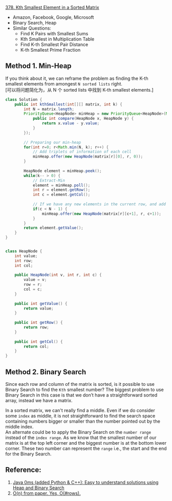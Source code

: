 [378. Kth Smallest Element in a Sorted Matrix](https://leetcode.com/problems/kth-smallest-element-in-a-sorted-matrix/)

* Amazon, Facebook, Google, Microsoft
* Binary Search, Heap
* Similar Questions:
    * Find K Pairs with Smallest Sums
    * Kth Smallest in Multiplication Table
    * Find K-th Smallest Pair Distance
    * K-th Smallest Prime Fraction
    
    
## Method 1. Min-Heap 
If you think about it, we can reframe the problem as finding the K-th smallest elements from amongest `N sorted lists` right.       
[可以将问题简化为，从 N 个 sorted lists 中找到 K-th smallest elements.]

```java
class Solution {
    public int kthSmallest(int[][] matrix, int k) {
        int N = matrix.length;
        PriorityQueue<HeapNode> minHeap = new PriorityQueue<HeapNode>(Math.min(N, k), new Comparator<HeapNode>() {
            public int compare(HeapNode x, HeapNode y) {
                return x.value - y.value;
            }
        });
        
        // Preparing our min-heap
        for(int r=0; r<Math.min(N, k); r++) {
            // Add triplets of information of each cell
            minHeap.offer(new HeapNode(matrix[r][0], r, 0));
        }
        
        HeapNode element = minHeap.peek();
        while(k-- > 0) {
            // Extract-Min
            element = minHeap.poll();
            int r = element.getRow();
            int c = element.getCol();
            
            // If we have any new elements in the current row, and add them
            if(c < N - 1) {
                minHeap.offer(new HeapNode(matrix[r][c+1], r, c+1));
            }
        }
        return element.getValue();
    }
}


class HeapNode {
    int value;
    int row;
    int col;
    
    public HeapNode(int v, int r, int c) {
        value = v;
        row = r;
        col = c;
    }
    
    public int getValue() {
        return value;
    }
    
    public int getRow() {
        return row;
    }
    
    public int getCol() {
        return col;
    }
}
```


## Method 2. Binary Search
Since each row and column of the matrix is sorted, is it possible to use Binary Search to find the `Kth` smallest number? 
The biggest problem to use Binary Search in this case is that we don’t have a straightforward sorted array, instead we have a matrix.

In a sorted matrix, we can't really find a middle. Even if we do consider some `index` as middle, it is not straightforward to find the search space containing numbers bigger or smaller than the number pointed out by the middle index.      
An alternate could be to apply the Binary Search on the `number range` instead of the `index range`. As we know that the smallest number of our matrix is at the top left corner and the biggest number is at the bottom lower corner. These two number can represent the `range` i.e., the start and the end for the Binary Search.



## Reference:
1. [Java 0ms (added Python & C++): Easy to understand solutions using Heap and Binary Search](https://leetcode.com/problems/kth-smallest-element-in-a-sorted-matrix/discuss/301357/Java-0ms-(added-Python-and-C++):-Easy-to-understand-solutions-using-Heap-and-Binary-Search)
2. [O(n) from paper. Yes, O(#rows).](https://leetcode.com/problems/kth-smallest-element-in-a-sorted-matrix/discuss/85170/O(n)-from-paper.-Yes-O(rows).)


